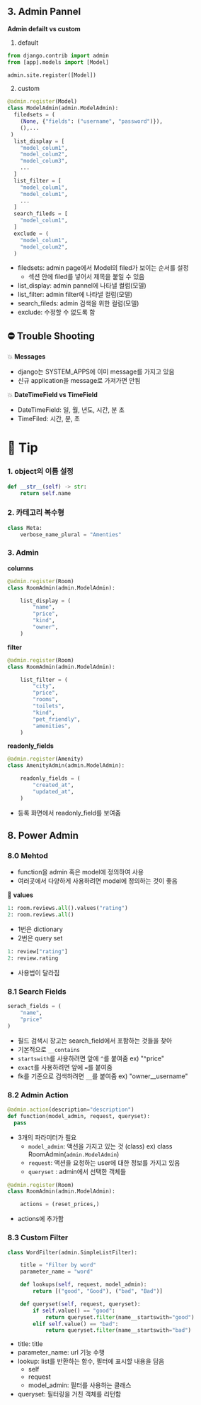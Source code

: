 ## 3. Admin Pannel

**Admin defailt vs custom**

1. default

```python
from django.contrib import admin
from [app].models import [Model]

admin.site.register([Model])
```

2. custom

```python
@admin.register(Model)
class ModelAdmin(admin.ModelAdmin):
  filedsets = (
    (None, {"fields": ("username", "password")}),
  	(),...
 )
  list_display = [
    "model_colum1",
    "model_colum2",
    "model_colum3",
    ...
  ]
  list_filter = [
    "model_colum1",
    "model_colum1",
    ...
  ]
  search_fileds = [
    "model_colum1",
  ]
  exclude = (
    "model_colum1",
    "model_colum2",    
  )
```

- filedsets: admin page에서 Model의 filed가 보이는 순서를 설정
  - 섹션 안에 filed를 넣어서 제목을 붙일 수 있음
- list_display: admin pannel에 나타낼 컬럼(모델)
- list_filter: admin filter에 나타낼 컬럼(모델)
- search_fileds: admin 검색을 위한 컬럼(모델)
- exclude: 수정할 수 없도록 함

## ⛔️ Trouble Shooting

💥 **Messages**

- django는 SYSTEM_APPS에 이미 message를 가지고 있음
- 신규 application을 message로 가져가면 안됨

💥 **DateTimeField vs TimeField**

- DateTimeField: 일, 월, 년도, 시간, 분 초
- TimeFiled: 시간, 분, 초

# 📍 Tip



### 1. object의 이름 설정

```python
def __str__(self) -> str:
    return self.name
```



### 2. 카테고리 복수형

```python
class Meta:
    verbose_name_plural = "Amenties"
```



### 3. Admin

**columns**

```python
@admin.register(Room)
class RoomAdmin(admin.ModelAdmin):

    list_display = (
        "name",
        "price",
        "kind",
        "owner",
    )
```

**filter**

```python
@admin.register(Room)
class RoomAdmin(admin.ModelAdmin):

    list_filter = (
        "city",
        "price",
        "rooms",
        "toilets",
        "kind",
        "pet_friendly",
        "amenities",
    )
```

**readonly_fields**

```python
@admin.register(Amenity)
class AmenityAdmin(admin.ModelAdmin):

    readonly_fields = (
        "created_at",
        "updated_at",
    )
```

- 등록 화면에서 readonly_field를 보여줌

## 8. Power Admin

### 8.0 Mehtod

- function을 admin 혹은 model에 정의하여 사용
- 여러곳에서 다양하게 사용하려면 model에 정의하는 것이 좋음

📍 **values**

```python
1: room.reviews.all().values("rating")
2: room.reviews.all()
```

- 1번은 dictionary
- 2번은 query set

```python
1: review["rating"]
2: review.rating
```

- 사용법이 달라짐

### 8.1 Search Fields

```python
serach_fields = (
	"name",
	"price"
)
```

- 필드 검색시 장고는 search_field에서 포함하는 것들을 찾아
- 기본적으로 `__contains`
- `startswith`를 사용하려면 앞에 `^`를 붙여줌 ex) "^price"
- `exact`를 사용하려면 앞에 `=`를 붙여줌
- fk를 기준으로 검색하려면 `__`를 붙여줌 ex) "owner__username"

### 8.2 Admin Action

```python
@admin.action(description="description")
def function(model_admin, request, queryset):
  pass
```

- 3개의 파라미터가 필요
  - `model_admin`: 액션을 가지고 있는 것 (class) ex) class RoomAdmin(`admin.ModelAdmin`)
  -  `request`: 액션을 요청하는 user에 대한 정보를 가지고 있음
  -  `queryset` : admin에서 선택한 객체들

```python
@admin.register(Room)
class RoomAdmin(admin.ModelAdmin):

    actions = (reset_prices,)
```

- actions에 추가함

### 8.3 Custom Filter

```python
class WordFilter(admin.SimpleListFilter):

    title = "Filter by word"
    parameter_name = "word"

    def lookups(self, request, model_admin):
        return [("good", "Good"), ("bad", "Bad")]

    def queryset(self, request, queryset):
        if self.value() == "good":
            return queryset.filter(name__startswith="good")
        elif self.value() == "bad":
            return queryset.filter(name__startswith="bad")
```

- title: title
- parameter_name: url 기능 수행
- lookup: list를 반환하는 함수, 필터에 표시할 내용을 담음
  - self
  - request
  - model_admin: 필터를 사용하는 클래스
- queryset: 필터링을 거친 객체를 리턴함













